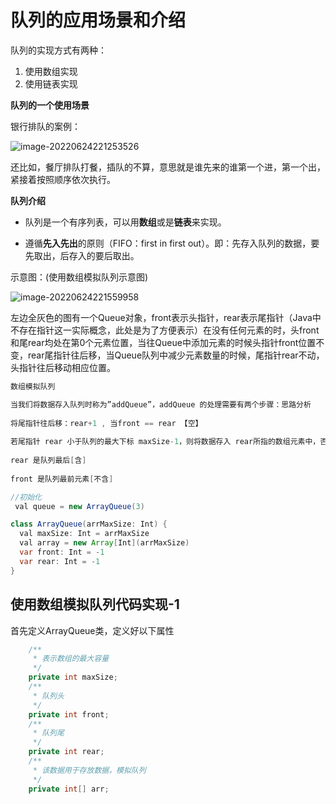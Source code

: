 # 队列的应用场景和介绍

队列的实现方式有两种：

1. 使用数组实现
2. 使用链表实现

**队列的一个使用场景**

银行排队的案例：

![image-20220624221253526](https://hediancha-1312143060.cos.ap-shanghai.myqcloud.com/202206242212622.png)

还比如，餐厅排队打餐，插队的不算，意思就是谁先来的谁第一个进，第一个出，紧接着按照顺序依次执行。

**队列介绍**

* 队列是一个有序列表，可以用**数组**或是**链表**来实现。

* 遵循**先入先出**的原则（FIFO：first in first out）。即：先存入队列的数据，要先取出，后存入的要后取出。

示意图：(使用数组模拟队列示意图)

![image-20220624221559958](https://hediancha-1312143060.cos.ap-shanghai.myqcloud.com/202206242215991.png)

左边全灰色的图有一个Queue对象，front表示头指针，rear表示尾指针（Java中不存在指针这一实际概念，此处是为了方便表示）在没有任何元素的时，头front和尾rear均处在第0个元素位置，当往Queue中添加元素的时候头指针front位置不变，rear尾指针往后移，当Queue队列中减少元素数量的时候，尾指针rear不动，头指针往后移动相应位置。

```java
数组模拟队列

当我们将数据存入队列时称为”addQueue”，addQueue 的处理需要有两个步骤：思路分析
    
将尾指针往后移：rear+1 , 当front == rear 【空】
    
若尾指针 rear 小于队列的最大下标 maxSize-1，则将数据存入 rear所指的数组元素中，否则无法存入数据。 rear  == maxSize - 1[队列满]
    
rear 是队列最后[含]
    
front 是队列最前元素[不含]

```



```java
//初始化
 val queue = new ArrayQueue(3)
```



```java
class ArrayQueue(arrMaxSize: Int) {
  val maxSize: Int = arrMaxSize
  val array = new Array[Int](arrMaxSize)
  var front: Int = -1
  var rear: Int = -1
}
```



## 使用数组模拟队列代码实现-1

首先定义ArrayQueue类，定义好以下属性

```java
    /**
     * 表示数组的最大容量
     */
    private int maxSize;
    /**
     * 队列头
     */
    private int front;
    /**
     * 队列尾
     */
    private int rear;
    /**
     * 该数据用于存放数据，模拟队列
     */
    private int[] arr;
```


